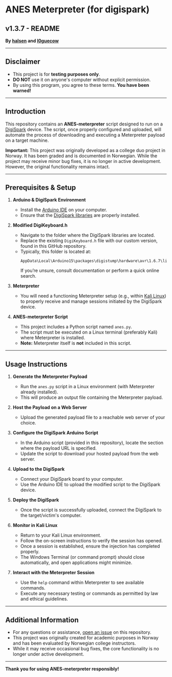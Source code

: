 # ANES Meterpreter (for digispark)
## v1.3.7 - README
**By [halsen](https://github.com/halsen) and [l0guecow](https://github.com/l0guecow)**

---

## Disclaimer
- This project is for **testing purposes only**.  
- **DO NOT** use it on anyone's computer without explicit permission.  
- By using this program, you agree to these terms. **You have been warned!**

---

## Introduction
This repository contains an **ANES-meterpreter** script designed to run on a [DigiSpark](https://digistump.com/products/1) device. The script, once properly configured and uploaded, will automate the process of downloading and executing a Meterpreter payload on a target machine.

**Important:** This project was originally developed as a college duo project in Norway. It has been graded and is documented in Norwegian. While the project may receive minor bug fixes, it is no longer in active development. However, the original functionality remains intact.

---

## Prerequisites & Setup

1. **Arduino & DigiSpark Environment**  
   - Install the [Arduino IDE](https://www.arduino.cc/en/software) on your computer.  
   - Ensure that the [DigiSpark libraries](https://digistump.com/wiki/digispark/tutorials/arduino) are properly installed.

2. **Modified DigiKeyboard.h**  
   - Navigate to the folder where the DigiSpark libraries are located.  
   - Replace the existing `DigiKeyboard.h` file with our custom version, found in this GitHub repository.  
   - Typically, this folder is located at:  
     ```
     AppData\Local\Arduino15\packages\digistump\hardware\avr\1.6.7\libraries\DigisparkKeyboard
     ```
     If you’re unsure, consult documentation or perform a quick online search.

3. **Meterpreter**  
   - You will need a functioning Meterpreter setup (e.g., within [Kali Linux](https://www.kali.org/)) to properly receive and manage sessions initiated by the DigiSpark device.

4. **ANES-meterpreter Script**  
   - This project includes a Python script named `anes.py`.  
   - The script must be executed on a Linux terminal (preferably Kali) where Meterpreter is installed.  
   - **Note:** Meterpreter itself is **not** included in this script.

---

## Usage Instructions

1. **Generate the Meterpreter Payload**  
   - Run the `anes.py` script in a Linux environment (with Meterpreter already installed).  
   - This will produce an output file containing the Meterpreter payload.

2. **Host the Payload on a Web Server**  
   - Upload the generated payload file to a reachable web server of your choice.

3. **Configure the DigiSpark Arduino Script**  
   - In the Arduino script (provided in this repository), locate the section where the payload URL is specified.  
   - Update the script to download your hosted payload from the web server.

4. **Upload to the DigiSpark**  
   - Connect your DigiSpark board to your computer.  
   - Use the Arduino IDE to upload the modified script to the DigiSpark device.

5. **Deploy the DigiSpark**  
   - Once the script is successfully uploaded, connect the DigiSpark to the target/victim's computer.

6. **Monitor in Kali Linux**  
   - Return to your Kali Linux environment.  
   - Follow the on-screen instructions to verify the session has opened.  
   - Once a session is established, ensure the injection has completed properly.  
   - The Windows Terminal (or command prompt) should close automatically, and open applications might minimize.

7. **Interact with the Meterpreter Session**  
   - Use the `help` command within Meterpreter to see available commands.  
   - Execute any necessary testing or commands as permitted by law and ethical guidelines.

---

## Additional Information
- For any questions or assistance, [open an issue](../../issues) on this repository.  
- This project was originally created for academic purposes in Norway and has been evaluated by Norwegian college instructors.  
- While it may receive occasional bug fixes, the core functionality is no longer under active development.  

---

**Thank you for using ANES-meterpreter responsibly!**
